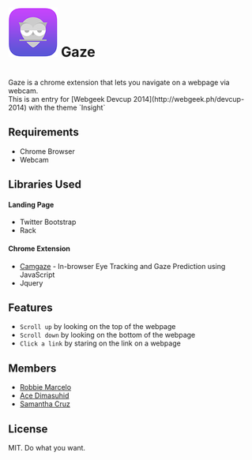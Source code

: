 ![Logo](https://github.com/AmberlockV/gaze-landing/blob/master/public/images/logo.png "Gaze Logo")
Gaze
=======

<br>
Gaze is a chrome extension that lets you navigate on a webpage via webcam.
<br>
This is an entry for [Webgeek Devcup 2014](http://webgeek.ph/devcup-2014) with the theme `Insight`

## Requirements

* Chrome Browser
* Webcam

## Libraries Used

#### Landing Page
* Twitter Bootstrap
* Rack

#### Chrome Extension
* [Camgaze](https://github.com/wallarelvo/camgaze.js) - In-browser Eye Tracking and Gaze Prediction using JavaScript
* Jquery

## Features

* `Scroll up` by looking on the top of the webpage
* `Scroll down` by looking on the bottom of the webpage
* `Click a link` by staring on the link on a webpage

## Members

* [Robbie Marcelo](https://github.com/rbmrclo)
* [Ace Dimasuhid](https://github.com/adimasuhid)
* [Samantha Cruz](https://github.com/samrosecruz)

## License

MIT. Do what you want.

